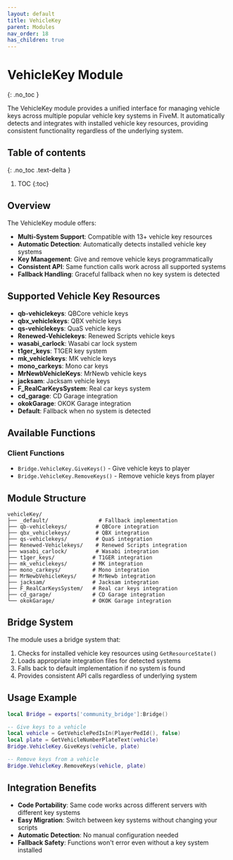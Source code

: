 ```yaml
---
layout: default
title: VehicleKey
parent: Modules
nav_order: 18
has_children: true
---
```


# VehicleKey Module
{: .no_toc }

The VehicleKey module provides a unified interface for managing vehicle keys across multiple popular vehicle key systems in FiveM. It automatically detects and integrates with installed vehicle key resources, providing consistent functionality regardless of the underlying system.

## Table of contents
{: .no_toc .text-delta }

1. TOC
{:toc}

## Overview

The VehicleKey module offers:

- **Multi-System Support**: Compatible with 13+ vehicle key resources
- **Automatic Detection**: Automatically detects installed vehicle key systems
- **Key Management**: Give and remove vehicle keys programmatically
- **Consistent API**: Same function calls work across all supported systems
- **Fallback Handling**: Graceful fallback when no key system is detected

## Supported Vehicle Key Resources

- **qb-vehiclekeys**: QBCore vehicle keys
- **qbx_vehiclekeys**: QBX vehicle keys  
- **qs-vehiclekeys**: QuaS vehicle keys
- **Renewed-Vehiclekeys**: Renewed Scripts vehicle keys
- **wasabi_carlock**: Wasabi car lock system
- **t1ger_keys**: T1GER key system
- **mk_vehiclekeys**: MK vehicle keys
- **mono_carkeys**: Mono car keys
- **MrNewbVehicleKeys**: MrNewb vehicle keys
- **jacksam**: Jacksam vehicle keys
- **F_RealCarKeysSystem**: Real car keys system
- **cd_garage**: CD Garage integration
- **okokGarage**: OKOK Garage integration
- **Default**: Fallback when no system is detected

## Available Functions

### Client Functions
- `Bridge.VehicleKey.GiveKeys()` - Give vehicle keys to player
- `Bridge.VehicleKey.RemoveKeys()` - Remove vehicle keys from player

## Module Structure

```
vehicleKey/
├── _default/                # Fallback implementation
├── qb-vehiclekeys/         # QBCore integration
├── qbx_vehiclekeys/        # QBX integration
├── qs-vehiclekeys/         # QuaS integration
├── Renewed-Vehiclekeys/    # Renewed Scripts integration
├── wasabi_carlock/         # Wasabi integration
├── t1ger_keys/            # T1GER integration
├── mk_vehiclekeys/        # MK integration
├── mono_carkeys/          # Mono integration
├── MrNewbVehicleKeys/     # MrNewb integration
├── jacksam/               # Jacksam integration
├── F_RealCarKeysSystem/   # Real car keys integration
├── cd_garage/             # CD Garage integration
└── okokGarage/            # OKOK Garage integration
```

## Bridge System

The module uses a bridge system that:
1. Checks for installed vehicle key resources using `GetResourceState()`
2. Loads appropriate integration files for detected systems
3. Falls back to default implementation if no system is found
4. Provides consistent API calls regardless of underlying system

## Usage Example

```lua
local Bridge = exports['community_bridge']:Bridge()

-- Give keys to a vehicle
local vehicle = GetVehiclePedIsIn(PlayerPedId(), false)
local plate = GetVehicleNumberPlateText(vehicle)
Bridge.VehicleKey.GiveKeys(vehicle, plate)

-- Remove keys from a vehicle
Bridge.VehicleKey.RemoveKeys(vehicle, plate)
```

## Integration Benefits

- **Code Portability**: Same code works across different servers with different key systems
- **Easy Migration**: Switch between key systems without changing your scripts
- **Automatic Detection**: No manual configuration needed
- **Fallback Safety**: Functions won't error even without a key system installed
